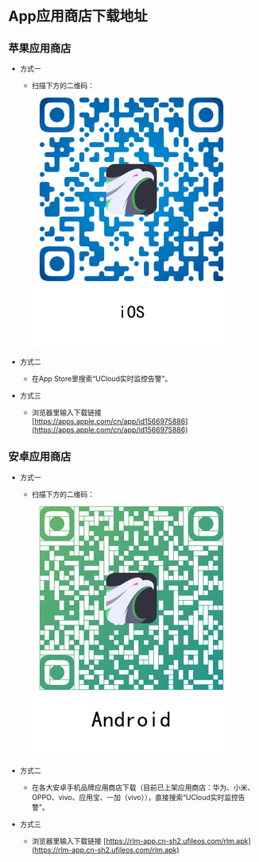 # App应用商店下载地址

## 苹果应用商店

* 方式一
    * 扫描下方的二维码：
    ![](/images/qrcode/rlm-iOS.png)
    
* 方式二
    * 在App Store里搜索“UCloud实时监控告警”。
   
* 方式三
    * 浏览器里输入下载链接 [https://apps.apple.com/cn/app/id1566975886](https://apps.apple.com/cn/app/id1566975886)

## 安卓应用商店
    
* 方式一
    * 扫描下方的二维码：
    ![](/images/qrcode/rlm-Android.png)

* 方式二
    * 在各大安卓手机品牌应用商店下载（目前已上架应用商店：华为、小米、OPPO、vivo、应用宝、一加（vivo）），直接搜索“UCloud实时监控告警”。
    
* 方式三
    * 浏览器里输入下载链接 [https://rlm-app.cn-sh2.ufileos.com/rlm.apk](https://rlm-app.cn-sh2.ufileos.com/rlm.apk)
